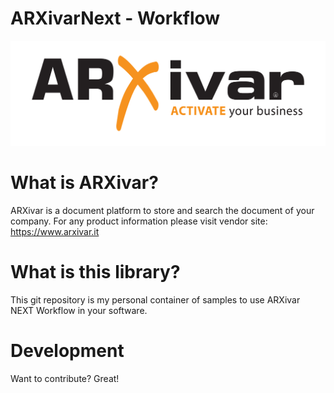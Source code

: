 # ARXivarNext - Workflow
[![ARXivar NEXT](https://raw.githubusercontent.com/zanardini/ARXivarNext-WF/master/ARXivar-Logo.png)](https://www.arxivar.it)

# What is ARXivar?
ARXivar is a document platform to store and search the document of your company.
For any product information please visit vendor site: https://www.arxivar.it

# What is this library?
This git repository is my personal container of samples to use ARXivar NEXT Workflow in your software.

# Development
Want to contribute?
Great!